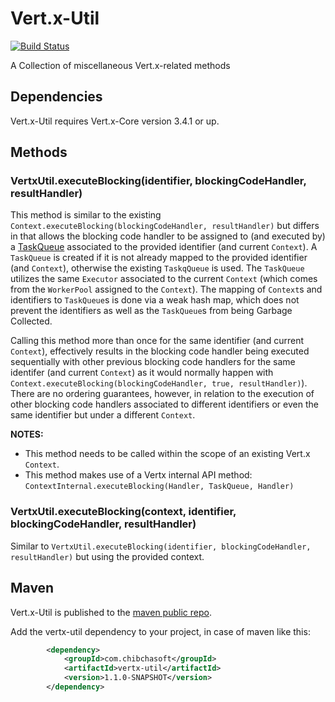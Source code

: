 # Vert.x-Util

[![Build Status](https://travis-ci.org/juanavelez/vertx-util.svg?branch=master)](https://travis-ci.org/juanavelez/vertx-util)

A Collection of miscellaneous Vert.x-related methods

## Dependencies

Vert.x-Util requires Vert.x-Core version 3.4.1 or up.

## Methods

### VertxUtil.executeBlocking(identifier, blockingCodeHandler, resultHandler)

This method is similar to the existing `Context.executeBlocking(blockingCodeHandler, resultHandler)` but differs in that allows the blocking code handler to be assigned to (and executed by) a <a href="https://github.com/eclipse/vert.x/blob/master/src/main/java/io/vertx/core/impl/TaskQueue.java">TaskQueue</a> associated to the provided identifier (and current `Context`). A `TaskQueue` is created if it is not already mapped to the provided identifier (and `Context`), otherwise the existing `TaskqQueue` is used. The `TaskQueue` utilizes the same `Executor` associated to the current `Context` (which comes from the `WorkerPool` assigned to the `Context`). The mapping of `Context`s and identifiers to `TaskQueue`s is done via a weak hash map, which does not prevent the identifiers as well as the `TaskQueue`s from being Garbage Collected.

Calling this method more than once for the same identifier (and current `Context`), effectively results in the blocking code handler being executed sequentially with other previous blocking code handlers for the same identifer (and current `Context`) as it would normally happen with `Context.executeBlocking(blockingCodeHandler, true, resultHandler)`). There are no ordering guarantees, however, in relation to the execution of other blocking code handlers associated to different identifiers or even the same identifier but under a different `Context`.

**NOTES:** 

* This method needs to be called within the scope of an existing Vert.x `Context`.
* This method makes use of a Vertx internal API method: `ContextInternal.executeBlocking(Handler, TaskQueue, Handler)`

### VertxUtil.executeBlocking(context, identifier, blockingCodeHandler, resultHandler)

Similar to `VertxUtil.executeBlocking(identifier, blockingCodeHandler, resultHandler)` but using the provided context.

## Maven ##

Vert.x-Util is published to the [maven public repo](http://search.maven.org/#search%7Cgav%7C1%7Cg%3A%22com.chibchasoft%22%20AND%20a%3A%22vertx-util%22).

Add the vertx-util dependency to your project, in case of maven like this:

```xml
        <dependency>
            <groupId>com.chibchasoft</groupId>
            <artifactId>vertx-util</artifactId>
            <version>1.1.0-SNAPSHOT</version>
        </dependency>
```

